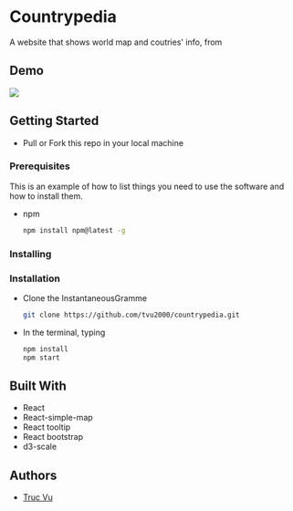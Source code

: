# Countrypedia

A website that shows world map and coutries' info, from

## Demo
![](https://media.giphy.com/media/ySyC4czqjvXh3ttkdM/giphy.gif)

## Getting Started

- Pull or Fork this repo in your local machine

### Prerequisites

This is an example of how to list things you need to use the software and how to install them.

- npm
  ```sh
  npm install npm@latest -g
  ```

### Installing

### Installation

- Clone the InstantaneousGramme
  ```sh
  git clone https://github.com/tvu2000/countrypedia.git
  ```
- In the terminal, typing
  ```sh
  npm install
  npm start
  ```

## Built With

- React
- React-simple-map
- React tooltip
- React bootstrap
- d3-scale

## Authors

- [Truc Vu](https://github.com/tvu2000)
